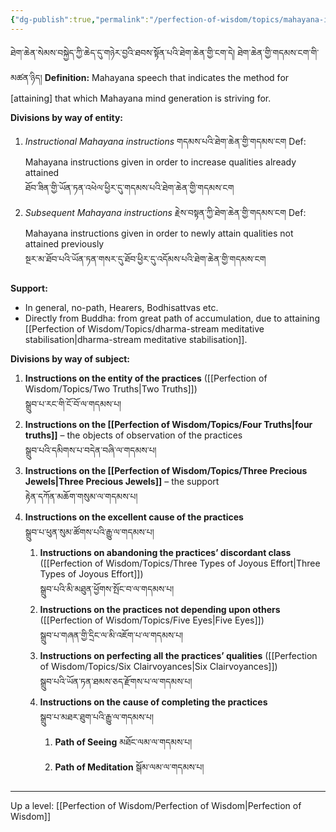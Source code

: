 ```yaml
---
{"dg-publish":true,"permalink":"/perfection-of-wisdom/topics/mahayana-instructions/"}
---
```


ཐེག་ཆེན་སེམས་བསྐྱེད་ཀྱི་ཆེད་དུ་གཉེར་བྱའི་ཐབས་སྟོན་པའི་ཐེག་ཆེན་གྱི་ངག་དེ། ཐེག་ཆེན་གྱི་གདམས་ངག་གི་མཚན་ཉིད།
**Definition:** Mahayana speech that indicates the method for [attaining] that which Mahayana mind generation is striving for.

**Divisions by way of entity:**
1. *Instructional Mahayana instructions* གདམས་པའི་ཐེག་ཆེན་གྱི་གདམས་ངག
   Def: Mahayana instructions given in order to increase qualities already attained<br>ཐོབ་ཟིན་གྱི་ཡོན་ཏན་འཕེལ་ཕྱིར་དུ་གདམས་པའི་ཐེག་ཆེན་གྱི་གདམས་ངག
2. *Subsequent Mahayana instructions* རྗེས་བསྟན་ཀྱི་ཐེག་ཆེན་གྱི་གདམས་ངག
   Def: Mahayana instructions given in order to newly attain qualities not attained previously<br>སྔར་མ་ཐོབ་པའི་ཡོན་ཏན་གསར་དུ་ཐོབ་ཕྱིར་དུ་འདོམས་པའི་ཐེག་ཆེན་གྱི་གདམས་ངག

**Support:**
- In general, no-path, Hearers, Bodhisattvas etc.
- Directly from Buddha: from great path of accumulation, due to attaining [[Perfection of Wisdom/Topics/dharma-stream meditative stabilisation\|dharma-stream meditative stabilisation]].

**Divisions by way of subject:**
1. **Instructions on the entity of the practices** ([[Perfection of Wisdom/Topics/Two Truths\|Two Truths]])<br>སྒྲུབ་པ་རང་གི་ངོ་བོ་ལ་གདམས་པ།
2. **Instructions on the [[Perfection of Wisdom/Topics/Four Truths\|four truths]]** – the objects of observation of the practices<br>སྒྲུབ་པའི་དམིགས་པ་བདེན་བཞི་ལ་གདམས་པ།
3. **Instructions on the [[Perfection of Wisdom/Topics/Three Precious Jewels\|Three Precious Jewels]]** – the support<br>རྟེན་དཀོན་མཆོག་གསུམ་ལ་གདམས་པ།
4. **Instructions on the excellent cause of the practices**<br>སྒྲུབ་པ་ཕུན་སུམ་ཚོགས་པའི་རྒྱུ་ལ་གདམས་པ།
	1. **Instructions on abandoning the practices’ discordant class** ([[Perfection of Wisdom/Topics/Three Types of Joyous Effort\|Three Types of Joyous Effort]])<br>སྒྲུབ་པའི་མི་མཐུན་ཕྱོགས་སྤོང་བ་ལ་གདམས་པ།
	2. **Instructions on the practices not depending upon others** ([[Perfection of Wisdom/Topics/Five Eyes\|Five Eyes]])<br>སྒྲུབ་པ་གཞན་གྱི་དྲིང་ལ་མི་འཇོག་པ་ལ་གདམས་པ།
	3. **Instructions on perfecting all the practices’ qualities** ([[Perfection of Wisdom/Topics/Six Clairvoyances\|Six Clairvoyances]])<br>སྒྲུབ་པའི་ཡོན་ཏན་ཐམས་ཅད་རྫོགས་པ་ལ་གདམས་པ།
	4. **Instructions on the cause of completing the practices**<br>སྒྲུབ་པ་མཐར་ཐུག་པའི་རྒྱུ་ལ་གདམས་པ།
		1. **Path of Seeing** མཐོང་ལམ་ལ་གདམས་པ།
		2. **Path of Meditation** སྒོམ་ལམ་ལ་གདམས་པ།

---
Up a level: [[Perfection of Wisdom/Perfection of Wisdom\|Perfection of Wisdom]]